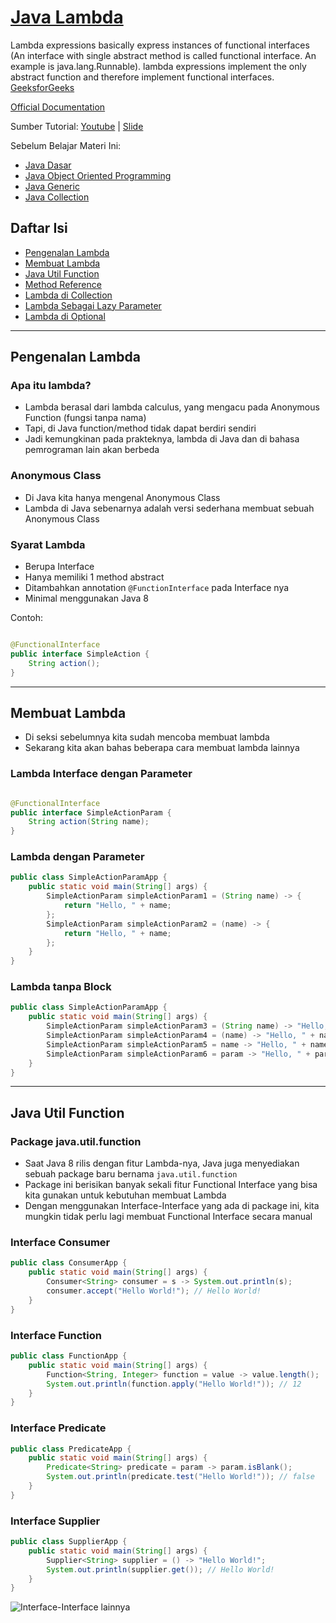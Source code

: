 # [Java Lambda]()

Lambda expressions basically express instances of functional interfaces (An interface with single abstract method is
called functional interface. An example is java.lang.Runnable). lambda expressions implement the only abstract function
and therefore implement functional interfaces. [GeeksforGeeks](https://www.geeksforgeeks.org/lambda-expressions-java-8/)

[Official Documentation](https://docs.oracle.com/javase/tutorial/java/javaOO/lambdaexpressions.html)

Sumber Tutorial:
[Youtube](https://www.youtube.com/watch?v=AtF2EHZ1fXo) |
[Slide](https://docs.google.com/presentation/d/154ri_lNOQB8lXMWQMxw2l2NXhIgCQSaCFtBtZ0VxGAw/edit#slide=id.p)

Sebelum Belajar Materi Ini:

- [Java Dasar](https://www.youtube.com/watch?v=jiUxHm9l1KY)
- [Java Object Oriented Programming](https://www.youtube.com/watch?v=f3ZhNnvtV-w)
- [Java Generic](https://www.youtube.com/watch?v=bvWRDAl30Gs)
- [Java Collection](https://www.youtube.com/watch?v=_JEMfq4k2O4)

## Daftar Isi

- [Pengenalan Lambda](#pengenalan-lambda)
- [Membuat Lambda](#membuat-lambda)
- [Java Util Function](#java-util-function)
- [Method Reference](#method-reference)
- [Lambda di Collection](#lambda-collection)
- [Lambda Sebagai Lazy Parameter](#lambda-lazy-parameter)
- [Lambda di Optional](#lambda-optional)

---

## <span name="pengenalan-lambda">Pengenalan Lambda</span>

### Apa itu lambda?

- Lambda berasal dari lambda calculus, yang mengacu pada Anonymous Function (fungsi tanpa nama)
- Tapi, di Java function/method tidak dapat berdiri sendiri
- Jadi kemungkinan pada prakteknya, lambda di Java dan di bahasa pemrograman lain akan berbeda

### Anonymous Class

- Di Java kita hanya mengenal Anonymous Class
- Lambda di Java sebenarnya adalah versi sederhana membuat sebuah Anonymous Class

### Syarat Lambda

- Berupa Interface
- Hanya memiliki 1 method abstract
- Ditambahkan annotation `@FunctionInterface` pada Interface nya
- Minimal menggunakan Java 8

Contoh:

```java

@FunctionalInterface
public interface SimpleAction {
    String action();
}
```

---

## <span name="membuat-lambda">Membuat Lambda</span>

- Di seksi sebelumnya kita sudah mencoba membuat lambda
- Sekarang kita akan bahas beberapa cara membuat lambda lainnya

### Lambda Interface dengan Parameter

```java

@FunctionalInterface
public interface SimpleActionParam {
    String action(String name);
}
```

### Lambda dengan Parameter

```java
public class SimpleActionParamApp {
    public static void main(String[] args) {
        SimpleActionParam simpleActionParam1 = (String name) -> {
            return "Hello, " + name;
        };
        SimpleActionParam simpleActionParam2 = (name) -> {
            return "Hello, " + name;
        };
    }
}
```

### Lambda tanpa Block

```java
public class SimpleActionParamApp {
    public static void main(String[] args) {
        SimpleActionParam simpleActionParam3 = (String name) -> "Hello, " + name;
        SimpleActionParam simpleActionParam4 = (name) -> "Hello, " + name;
        SimpleActionParam simpleActionParam5 = name -> "Hello, " + name;
        SimpleActionParam simpleActionParam6 = param -> "Hello, " + param;
    }
}
```

---

## <span name="java-util-function">Java Util Function</span>

### Package java.util.function

- Saat Java 8 rilis dengan fitur Lambda-nya, Java juga menyediakan sebuah package baru bernama `java.util.function`
- Package ini berisikan banyak sekali fitur Functional Interface yang bisa kita gunakan untuk kebutuhan membuat Lambda
- Dengan menggunakan Interface-Interface yang ada di package ini, kita mungkin tidak perlu lagi membuat Functional
  Interface secara manual

### Interface Consumer

```java
public class ConsumerApp {
    public static void main(String[] args) {
        Consumer<String> consumer = s -> System.out.println(s);
        consumer.accept("Hello World!"); // Hello World!
    }
}
```

### Interface Function

```java
public class FunctionApp {
    public static void main(String[] args) {
        Function<String, Integer> function = value -> value.length();
        System.out.println(function.apply("Hello World!")); // 12
    }
}
```

### Interface Predicate

```java
public class PredicateApp {
    public static void main(String[] args) {
        Predicate<String> predicate = param -> param.isBlank();
        System.out.println(predicate.test("Hello World!")); // false
    }
}
```

### Interface Supplier

```java
public class SupplierApp {
    public static void main(String[] args) {
        Supplier<String> supplier = () -> "Hello World!";
        System.out.println(supplier.get()); // Hello World!
    }
}
```

![Interface-Interface lainnya](https://user-images.githubusercontent.com/69947442/129477203-f6f23f38-1315-4eb5-b046-53de5f084bf2.png)